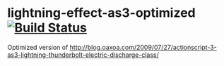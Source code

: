 lightning-effect-as3-optimized [![Build Status](https://travis-ci.org/vpmedia/lightning-effect-as3-optimized.svg)](https://travis-ci.org/vpmedia/lightning-effect-as3-optimized)
==============================

Optimized version of http://blog.oaxoa.com/2009/07/27/actionscript-3-as3-lightning-thunderbolt-electric-discharge-class/
